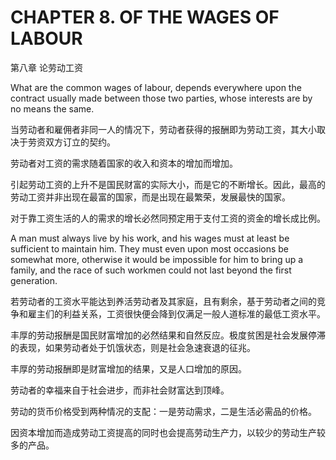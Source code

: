 # CHAPTER 8. OF THE WAGES OF LABOUR

第八章 论劳动工资



What are the common wages of labour, depends everywhere upon the contract usually made between those two parties, whose interests are by no means the same.

当劳动者和雇佣者非同一人的情况下，劳动者获得的报酬即为劳动工资，其大小取决于劳资双方订立的契约。



劳动者对工资的需求随着国家的收入和资本的增加而增加。



引起劳动工资的上升不是国民财富的实际大小，而是它的不断增长。因此，最高的劳动工资并非出现在最富的国家，而是出现在最繁荣，发展最快的国家。



对于靠工资生活的人的需求的增长必然同预定用于支付工资的资金的增长成比例。

A man must always live by his work, and his wages must at least be sufficient to maintain him. They must even upon most occasions be somewhat more, otherwise it would be impossible for him to bring up a family, and the race of such workmen could not last beyond the first generation.

若劳动者的工资水平能达到养活劳动者及其家庭，且有剩余，基于劳动者之间的竞争和雇主们的利益关系，工资很快便会降到仅满足一般人道标准的最低工资水平。



丰厚的劳动报酬是国民财富增加的必然结果和自然反应。极度贫困是社会发展停滞的表现，如果劳动者处于饥饿状态，则是社会急速衰退的征兆。



丰厚的劳动报酬即是财富增加的结果，又是人口增加的原因。



劳动者的幸福来自于社会进步，而非社会财富达到顶峰。



劳动的货币价格受到两种情况的支配：一是劳动需求，二是生活必需品的价格。



因资本增加而造成劳动工资提高的同时也会提高劳动生产力，以较少的劳动生产较多的产品。